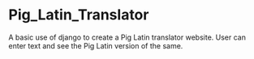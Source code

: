 # Pig_Latin_Translator
  A basic use of django to create a Pig Latin translator website. User can enter text and see the Pig Latin version of the same.

